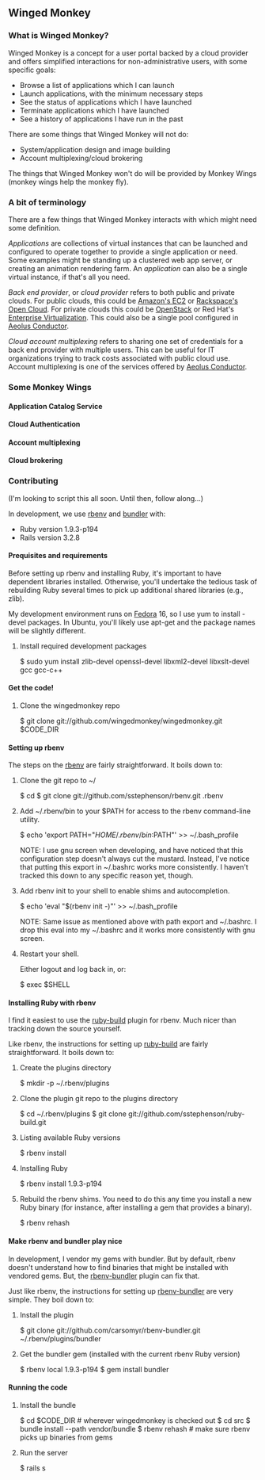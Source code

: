 Winged Monkey
-------------

### What is Winged Monkey?

Winged Monkey is a concept for a user portal backed by a cloud provider and
offers simplified interactions for non-administrative users, with some specific
goals:

* Browse a list of applications which I can launch
* Launch applications, with the minimum necessary steps
* See the status of applications which I have launched
* Terminate applications which I have launched
* See a history of applications I have run in the past

There are some things that Winged Monkey will not do:

* System/application design and image building
* Account multiplexing/cloud brokering

The things that Winged Monkey won't do will be provided by Monkey Wings (monkey
wings help the monkey fly).

### A bit of terminology

There are a few things that Winged Monkey interacts with which might need some
definition.

*Applications* are collections of virtual instances that can be launched and
configured to operate together to provide a single application or need.  Some
examples might be standing up a clustered web app server, or creating an
animation rendering farm.  An *application* can also be a single virtual
instance, if that's all you need.

*Back end provider*, or *cloud provider* refers to both public and private
clouds.  For public clouds, this could be [Amazon's
EC2](http://aws.amazon.com/ec2/) or [Rackspace's Open
Cloud](http://www.rackspace.com/cloud/).  For private clouds this could be
[OpenStack](http://www.openstack.org/) or Red Hat's [Enterprise
Virtualization](http://www.redhat.com/products/virtualization/).  This could
also be a single pool configured in [Aeolus
Conductor](http://aeolusproject.org/conductor.html).

*Cloud account multiplexing* refers to sharing one set of credentials for a back
end provider with multiple users.  This can be useful for IT organizations
trying to track costs associated with public cloud use.  Account multiplexing is
one of the services offered by [Aeolus
Conductor](http://aeolusproject.org/conductor.html).

### Some Monkey Wings

#### Application Catalog Service
#### Cloud Authentication
#### Account multiplexing
#### Cloud brokering

### Contributing

(I'm looking to script this all soon.  Until then, follow along...)

In development, we use [rbenv](https://github.com/sstephenson/rbenv) and
[bundler](http://gembundler.com/) with:

* Ruby version 1.9.3-p194
* Rails version 3.2.8

#### Prequisites and requirements

Before setting up rbenv and installing Ruby, it's important to have dependent
libraries installed.  Otherwise, you'll undertake the tedious task of rebuilding
Ruby several times to pick up additional shared libraries (e.g., zlib).

My development environment runs on [Fedora](http://fedoraproject.org/get-fedora)
16, so I use yum to install -devel packages.  In Ubuntu, you'll likely use
apt-get and the package names will be slightly different.

1. Install required development packages

     $ sudo yum install zlib-devel openssl-devel libxml2-devel libxslt-devel gcc gcc-c++

#### Get the code!

1. Clone the wingedmonkey repo

     $ git clone git://github.com/wingedmonkey/wingedmonkey.git $CODE_DIR

#### Setting up rbenv

The steps on the [rbenv](https://github.com/sstephenson/rbenv) are fairly
straightforward.  It boils down to:

1. Clone the git repo to ~/

     $ cd
     $ git clone git://github.com/sstephenson/rbenv.git .rbenv

2. Add ~/.rbenv/bin to your $PATH for access to the rbenv command-line utility.

     $ echo 'export PATH="$HOME/.rbenv/bin:$PATH"' >> ~/.bash_profile

   NOTE:  I use gnu screen when developing, and have noticed that this
   configuration step doesn't always cut the mustard.  Instead, I've notice that
   putting this export in ~/.bashrc works more consistently.  I haven't tracked
   this down to any specific reason yet, though.

3. Add rbenv init to your shell to enable shims and autocompletion.

     $ echo 'eval "$(rbenv init -)"' >> ~/.bash_profile

   NOTE:  Same issue as mentioned above with path export and ~/.bashrc.  I drop
   this eval into my ~/.bashrc and it works more consistently with gnu screen.

4. Restart your shell.

   Either logout and log back in, or:

     $ exec $SHELL

#### Installing Ruby with rbenv

I find it easiest to use the
[ruby-build](https://github.com/sstephenson/ruby-build) plugin for rbenv.  Much
nicer than tracking down the source yourself.

Like rbenv, the instructions for setting up
[ruby-build](https://github.com/sstephenson/ruby-build) are fairly
straightforward.  It boils down to:

1. Create the plugins directory

     $ mkdir -p ~/.rbenv/plugins

2. Clone the plugin git repo to the plugins directory

     $ cd ~/.rbenv/plugins
     $ git clone git://github.com/sstephenson/ruby-build.git

3. Listing available Ruby versions

     $ rbenv install

4. Installing Ruby

     $ rbenv install 1.9.3-p194

5. Rebuild the rbenv shims.  You need to do this any time you install a new Ruby
   binary (for instance, after installing a gem that provides a binary).

     $ rbenv rehash

#### Make rbenv and bundler play nice

In development, I vendor my gems with bundler.  But by default, rbenv doesn't
understand how to find binaries that might be installed with vendored gems.
But, the [rbenv-bundler](https://github.com/carsomyr/rbenv-bundler) plugin can
fix that.

Just like rbenv, the instructions for setting up
[rbenv-bundler](https://github.com/carsomyr/rbenv-bundler) are very simple.
They boil down to:

1. Install the plugin

     $ git clone git://github.com/carsomyr/rbenv-bundler.git \
     ~/.rbenv/plugins/bundler

2. Get the bundler gem (installed with the current rbenv Ruby version)

     $ rbenv local 1.9.3-p194
     $ gem install bundler

#### Running the code

1. Install the bundle

     $ cd $CODE_DIR # wherever wingedmonkey is checked out
     $ cd src
     $ bundle install --path vendor/bundle
     $ rbenv rehash # make sure rbenv picks up binaries from gems

2. Run the server

     $ rails s
